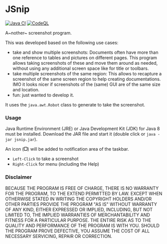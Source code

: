# JSnip

[![Java CI](https://github.com/CHeuberger/JSnip/actions/workflows/ant.yml/badge.svg)](https://github.com/CHeuberger/JSnip/actions/workflows/ant.yml) [![CodeQL](https://github.com/CHeuberger/JSnip/actions/workflows/codeql-analysis.yml/badge.svg)](https://github.com/CHeuberger/JSnip/actions/workflows/codeql-analysis.yml)

A~nother~ screenshot program.

This was developed based on the following use cases:

- take and show multiple screenshots:
  Documents often have more than one reference to tables and pictures on different pages. This program allows taking screenshots of these and move them around as needed, without using any additional screen space like for title or toolbars.
- take multiple screenshots of the same region:
  This allows to recapture a screenshot of the same screen region to help creating documentations. IMO it looks nicer if screenshots of the (same) GUI are of the same size and location.
- fun: just wanted to develop it.

It uses the `java.awt.Robot` class to generate to take the screenshot.

### Usage

Java Runtime Environment (JRE) or Java Development Kit (JDK) for Java 8 must be installed. Download the JAR file and start it (double click or `java -jar jsnip.jar`).

An icon (<img src="src/resources/cfh/jsnip/tray.png" alt="tray" width="12" height="12" />) will be added to notification area of the taskbar. 

- `Left-Click` to take a screenshot
- `Right-Click` for menu (including the Help)

### Disclaimer

BECAUSE THE PROGRAM IS FREE OF CHARGE, THERE IS NO WARRANTY FOR THE PROGRAM, TO THE EXTEND PERMITTED BY LAW. EXCEPT WHEN OTHERWISE STATED IN WRITING THE COPYRIGHT HOLDERS AND/OR OTHER PARTIES PROVIDE THE PROGRAM "AS IS" WITHOUT WARRANTY OF ANY KIND, EITHER EXPRESSED OR IMPLIED, INCLUDING, BUT NOT LIMITED TO, THE IMPLIED WARRANTIES OF MERCHANTABILITY AND FITNESS FOR A PARTICULAR PURPOSE. THE ENTIRE RISK AS TO THE QUALITY AND PERFORMANCE OF THE PROGRAM IS WITH YOU. SHOULD THE PROGRAM PROVE DEFECTIVE, YOU ASSUME THE COST OF ALL NECESSARY SERVICING, REPAIR OR CORRECTION.

